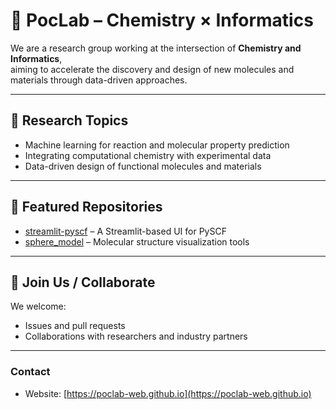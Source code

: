 # 🧪 PocLab – Chemistry × Informatics

We are a research group working at the intersection of **Chemistry and Informatics**,  
aiming to accelerate the discovery and design of new molecules and materials through data-driven approaches.

---

## 🔬 Research Topics
- Machine learning for reaction and molecular property prediction
- Integrating computational chemistry with experimental data
- Data-driven design of functional molecules and materials

---

## 📂 Featured Repositories
- [streamlit-pyscf](https://github.com/poclab-web/streamlit-pyscf) – A Streamlit-based UI for PySCF
- [sphere_model](https://github.com/poclab-web/sphere_model) – Molecular structure visualization tools

---

## 📢 Join Us / Collaborate
We welcome:
- Issues and pull requests
- Collaborations with researchers and industry partners

---

### Contact
- Website: [https://poclab-web.github.io](https://poclab-web.github.io)

